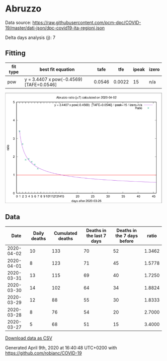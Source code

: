 # Abruzzo

Data source: https://raw.githubusercontent.com/pcm-dpc/COVID-19/master/dati-json/dpc-covid19-ita-regioni.json

Delta days analysis (j): 7

## Fitting 
|fit type|best fit equation|tafe|tfe|ipeak|izero|
|-------|-----|--------|------|---|---|
|pow|y = 3.4407 x pow(-0.4569)  [TAFE=0.0546]|0.0546|0.0022|15|n/a|

![Plot](COVID-19_abruzzo_j7_2020-04-02.png)

## Data
|Date|Daily deaths|Cumulated deaths|Deaths in the last 7 days|Deaths in the 7 days before|ratio|
|----|----------|-----------|-------|--------------------|-----|
|2020-04-02|10|133|70|52|1.3462|
|2020-04-01|8|123|71|45|1.5778|
|2020-03-31|13|115|69|40|1.7250|
|2020-03-30|14|102|64|34|1.8824|
|2020-03-29|12|88|55|30|1.8333|
|2020-03-28|8|76|54|20|2.7000|
|2020-03-27|5|68|51|15|3.4000|

[Download data as CSV](COVID-19_abruzzo_j7_2020-04-02.csv)

Generated April 9th, 2020 at 16:40:48 UTC+0200 with https://github.com/robianc/COVID-19
